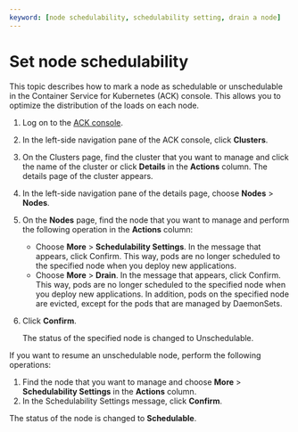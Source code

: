 ```yaml
---
keyword: [node schedulability, schedulability setting, drain a node]
---
```


# Set node schedulability

This topic describes how to mark a node as schedulable or unschedulable in the Container Service for Kubernetes \(ACK\) console. This allows you to optimize the distribution of the loads on each node.

1.  Log on to the [ACK console](https://cs.console.aliyun.com).

2.  In the left-side navigation pane of the ACK console, click **Clusters**.

3.  On the Clusters page, find the cluster that you want to manage and click the name of the cluster or click **Details** in the **Actions** column. The details page of the cluster appears.

4.  In the left-side navigation pane of the details page, choose **Nodes** \> **Nodes**.

5.  On the **Nodes** page, find the node that you want to manage and perform the following operation in the **Actions** column:

    -   Choose **More** \> **Schedulability Settings**. In the message that appears, click Confirm. This way, pods are no longer scheduled to the specified node when you deploy new applications.
    -   Choose **More** \> **Drain**. In the message that appears, click Confirm. This way, pods are no longer scheduled to the specified node when you deploy new applications. In addition, pods on the specified node are evicted, except for the pods that are managed by DaemonSets.
6.  Click **Confirm**.

    The status of the specified node is changed to Unschedulable.


If you want to resume an unschedulable node, perform the following operations:

1.  Find the node that you want to manage and choose **More** \> **Schedulability Settings** in the **Actions** column.
2.  In the Schedulability Settings message, click **Confirm**.

The status of the node is changed to **Schedulable**.

